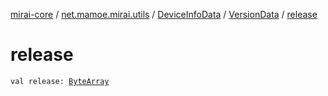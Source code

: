 [mirai-core](../../../index.md) / [net.mamoe.mirai.utils](../../index.md) / [DeviceInfoData](../index.md) / [VersionData](index.md) / [release](./release.md)

# release

`val release: `[`ByteArray`](https://kotlinlang.org/api/latest/jvm/stdlib/kotlin/-byte-array/index.html)